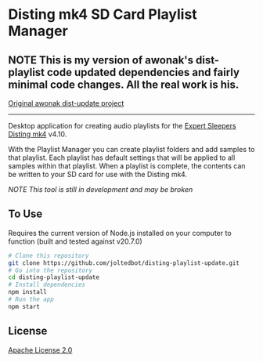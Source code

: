 # Disting mk4 SD Card Playlist Manager
## NOTE This is my version of awonak's dist-playlist code updated dependencies and fairly minimal code changes. All the real work is his.


[Original awonak dist-update project](https://github.com/awonak/disting-playlist)

----

Desktop application for creating audio playlists for the [Expert Sleepers Disting mk4](http://www.expert-sleepers.co.uk/disting.html) v4.10.

With the Playlist Manager you can create playlist folders and add samples to that playlist. Each playlist has default settings that will be applied to all samples within that playlist. When a playlist is complete, the contents can be written to your SD card for use with the Disting mk4.

*NOTE This tool is still in development and may be broken*


## To Use

Requires the current version of Node.js installed on your computer to function (built and tested against v20.7.0)

```bash
# Clone this repository
git clone https://github.com/joltedbot/disting-playlist-update.git
# Go into the repository
cd disting-playlist-update
# Install dependencies
npm install
# Run the app
npm start
```

## License

[Apache License 2.0](LICENSE.md)

